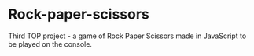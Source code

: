 # Rock-paper-scissors
Third TOP project - a game of Rock Paper Scissors made in JavaScript to be played on the console.
